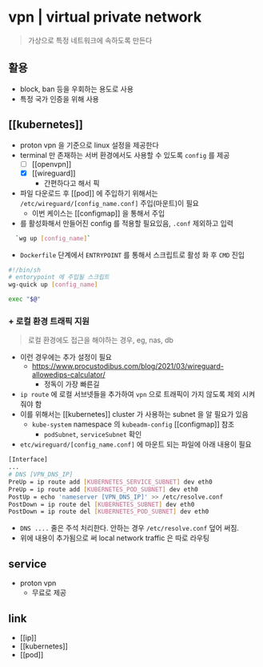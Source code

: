 # vpn | virtual private network
> 가상으로 특정 네트워크에 속하도록 만든다

## 활용
- block, ban 등을 우회하는 용도로 사용
- 특정 국가 인증을 위해 사용

## [[kubernetes]]
- proton vpn 을 기준으로 linux 설정을 제공한다
- terminal 만 존재하는 서버 환경에서도 사용할 수 있도록 `config` 를 제공
  - [ ] [[openvpn]]
  - [X] [[wireguard]]
    - 간편하다고 해서 픽
- 파일 다운로드 후 [[pod]] 에 주입하기 위해서는 `/etc/wireguard/[config_name.conf]` 주입(마운트)이 필요
  - 이번 케이스는 [[configmap]] 을 통해서 주입
- 를 활성화해서 만들어진 config 를 적용할 필요있음, `.conf` 제외하고 입력
```sh 
  `wg up [config_name]` 
```
- `Dockerfile` 단계에서 `ENTRYPOINT` 를 통해서 스크립트로 활성 화 후 `CMD` 진입
```sh 
#!/bin/sh
# entorypoint 에 주입될 스크립트
wg-quick up [config_name]

exec "$@"
```


### + 로컬 환경 트래픽 지원
> 로컬 환경에도 접근을 해야하는 경우, eg, nas, db

- 이런 경우에는 추가 설정이 필요
  + https://www.procustodibus.com/blog/2021/03/wireguard-allowedips-calculator/
    - 정독이 가장 빠른길
- `ip route` 에 로컬 서브넷들을 추가하여 `vpn` 으로 트래픽이 가지 않도록 제외 시켜줘야 함
- 이를 위해서는 [[kubernetes]] cluster 가 사용하는 subnet 을 알 필요가 있음
  - `kube-system` namespace 의 `kubeadm-config` [[configmap]] 참조
    - `podSubnet`, `serviceSubnet` 확인
- `etc/wireguard/[config_name.conf]` 에 마운트 되는 파일에 아래 내용이 필요

```sh 
[Interface]
...
# DNS [VPN_DNS_IP]
PreUp = ip route add [KUBERNETES_SERVICE_SUBNET] dev eth0
PreUp = ip route add [KUBERNETES_POD_SUBNET] dev eth0
PostUp = echo 'nameserver [VPN_DNS_IP]' >> /etc/resolve.conf
PostDown = ip route del [KUBERNETES_SUBNET] dev eth0
PostDown = ip route del [KUBERNETES_POD_SUBNET] dev eth0
```
  - `DNS ....` 줄은 주석 처리한다. 안하는 경우 `/etc/resolve.conf` 덮어 써짐.
  - 위에 내용이 추가됨으로 써 local network traffic 은 따로 라우팅

## service
- proton vpn
  - 무료로 제공

## link
- [[ip]]
- [[kubernetes]]
- [[pod]]
